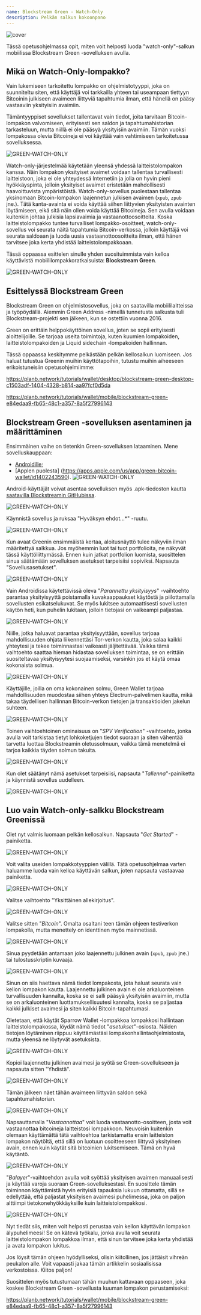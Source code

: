```yaml
---
name: Blockstream Green - Watch-Only
description: Pelkän salkun kokoonpano
---
```

![cover](assets/cover.webp)

Tässä opetusohjelmassa opit, miten voit helposti luoda "watch-only"-salkun mobiilissa Blockstream Green -sovelluksen avulla.

## Mikä on Watch-Only-lompakko?

Vain lukemiseen tarkoitettu lompakko on ohjelmistotyyppi, joka on suunniteltu siten, että käyttäjä voi tarkkailla yhteen tai useampaan tiettyyn Bitcoinin julkiseen avaimeen liittyviä tapahtumia ilman, että hänellä on pääsy vastaaviin yksityisiin avaimiin.

Tämäntyyppiset sovellukset tallentavat vain tiedot, joita tarvitaan Bitcoin-lompakon valvomiseen, erityisesti sen saldon ja tapahtumahistorian tarkasteluun, mutta niillä ei ole pääsyä yksityisiin avaimiin. Tämän vuoksi lompakossa olevia Bitcoineja ei voi käyttää vain vahtimiseen tarkoitetussa sovelluksessa.

![GREEN-WATCH-ONLY](assets/fr/01.webp)

Watch-only-järjestelmää käytetään yleensä yhdessä laitteistolompakon kanssa. Näin lompakon yksityiset avaimet voidaan tallentaa turvallisesti laitteistoon, joka ei ole yhteydessä Internetiin ja jolla on hyvin pieni hyökkäyspinta, jolloin yksityiset avaimet eristetään mahdollisesti haavoittuvista ympäristöistä. Watch-only-sovellus puolestaan tallentaa yksinomaan Bitcoin-lompakon laajennetun julkisen avaimen (`xpub`, `zpub` jne.). Tätä kanta-avainta ei voida käyttää siihen liittyvien yksityisten avainten löytämiseen, eikä sitä näin ollen voida käyttää Bitcoineja. Sen avulla voidaan kuitenkin johtaa julkisia lapsiavaimia ja vastaanottoosoitteita. Koska laitteistolompakko tuntee turvalliset lompakko-osoitteet, watch-only-sovellus voi seurata näitä tapahtumia Bitcoin-verkossa, jolloin käyttäjä voi seurata saldoaan ja luoda uusia vastaanottoosoitteita ilman, että hänen tarvitsee joka kerta yhdistää laitteistolompakkoaan.

Tässä oppaassa esittelen sinulle yhden suosituimmista vain kelloa käyttävistä mobiililompakkoratkaisuista: **Blockstream Green**.

![GREEN-WATCH-ONLY](assets/fr/02.webp)

## Esittelyssä Blockstream Green

Blockstream Green on ohjelmistosovellus, joka on saatavilla mobiililaitteissa ja työpöydällä. Aiemmin Green Address -nimellä tunnetusta salkusta tuli Blockstream-projekti sen jälkeen, kun se ostettiin vuonna 2016.

Green on erittäin helppokäyttöinen sovellus, joten se sopii erityisesti aloittelijoille. Se tarjoaa useita toimintoja, kuten kuumien lompakoiden, laitteistolompakoiden ja Liquid sidechain -lompakoiden hallinnan.

Tässä oppaassa keskitymme pelkästään pelkän kellosalkun luomiseen. Jos haluat tutustua Greenin muihin käyttötapoihin, tutustu muihin aiheeseen erikoistuneisiin opetusohjelmiimme:

https://planb.network/tutorials/wallet/desktop/blockstream-green-desktop-c1503adf-1404-4328-b814-aa97fcf0d5da

https://planb.network/tutorials/wallet/mobile/blockstream-green-e84edaa9-fb65-48c1-a357-8a5f27996143

## Blockstream Green -sovelluksen asentaminen ja määrittäminen

Ensimmäinen vaihe on tietenkin Green-sovelluksen lataaminen. Mene sovelluskauppaan:

- [Androidille](https://play.google.com/store/apps/details?id=com.greenaddress.greenbits_android_wallet);
- [Applen puolesta] (https://apps.apple.com/us/app/green-bitcoin-wallet/id1402243590).
![GREEN-WATCH-ONLY](assets/fr/03.webp)

Android-käyttäjät voivat asentaa sovelluksen myös .apk-tiedoston kautta [saatavilla Blockstreamin GitHubissa](https://github.com/Blockstream/green_android/releases).

![GREEN-WATCH-ONLY](assets/fr/04.webp)

Käynnistä sovellus ja ruksaa "Hyväksyn ehdot...*" -ruutu.

![GREEN-WATCH-ONLY](assets/fr/05.webp)

Kun avaat Greenin ensimmäistä kertaa, aloitusnäyttö tulee näkyviin ilman määritettyä salkkua. Jos myöhemmin luot tai tuot portfolioita, ne näkyvät tässä käyttöliittymässä. Ennen kuin jatkat portfolion luomista, suosittelen sinua säätämään sovelluksen asetukset tarpeisiisi sopiviksi. Napsauta "Sovellusasetukset".

![GREEN-WATCH-ONLY](assets/fr/06.webp)

Vain Androidissa käytettävissä oleva "*Parannettu yksityisyys*" -vaihtoehto parantaa yksityisyyttä poistamalla kuvakaappaukset käytöstä ja piilottamalla sovellusten esikatselukuvat. Se myös lukitsee automaattisesti sovellusten käytön heti, kun puhelin lukitaan, jolloin tietojasi on vaikeampi paljastaa.

![GREEN-WATCH-ONLY](assets/fr/07.webp)

Niille, jotka haluavat parantaa yksityisyyttään, sovellus tarjoaa mahdollisuuden ohjata liikennettäsi Tor-verkon kautta, joka salaa kaikki yhteytesi ja tekee toiminnastasi vaikeasti jäljitettävää. Vaikka tämä vaihtoehto saattaa hieman hidastaa sovelluksen toimintaa, se on erittäin suositeltavaa yksityisyytesi suojaamiseksi, varsinkin jos et käytä omaa kokonaista solmua.

![GREEN-WATCH-ONLY](assets/fr/08.webp)

Käyttäjille, joilla on oma kokonainen solmu, Green Wallet tarjoaa mahdollisuuden muodostaa siihen yhteys Electrum-palvelimen kautta, mikä takaa täydellisen hallinnan Bitcoin-verkon tietojen ja transaktioiden jakelun suhteen.

![GREEN-WATCH-ONLY](assets/fr/09.webp)

Toinen vaihtoehtoinen ominaisuus on "*SPV Verification*" -vaihtoehto, jonka avulla voit tarkistaa tietyt lohkoketjujen tiedot suoraan ja siten vähentää tarvetta luottaa Blockstreamin oletussolmuun, vaikka tämä menetelmä ei tarjoa kaikkia täyden solmun takuita.

![GREEN-WATCH-ONLY](assets/fr/10.webp)

Kun olet säätänyt nämä asetukset tarpeisiisi, napsauta "*Tallenna*"-painiketta ja käynnistä sovellus uudelleen.

![GREEN-WATCH-ONLY](assets/fr/11.webp)

## Luo vain Watch-only-salkku Blockstream Greenissä

Olet nyt valmis luomaan pelkän kellosalkun. Napsauta "*Get Started*" -painiketta.

![GREEN-WATCH-ONLY](assets/fr/12.webp)

Voit valita useiden lompakkotyyppien välillä. Tätä opetusohjelmaa varten haluamme luoda vain kelloa käyttävän salkun, joten napsauta vastaavaa painiketta.

![GREEN-WATCH-ONLY](assets/fr/13.webp)

Valitse vaihtoehto "Yksittäinen allekirjoitus".

![GREEN-WATCH-ONLY](assets/fr/14.webp)

Valitse sitten "*Bitcoin*". Omalta osaltani teen tämän ohjeen testiverkon lompakolla, mutta menettely on identtinen myös mainnetissä.

![GREEN-WATCH-ONLY](assets/fr/15.webp)

Sinua pyydetään antamaan joko laajennettu julkinen avain (`xpub`, `zpub` jne.) tai tulostusskriptin kuvaaja.

![GREEN-WATCH-ONLY](assets/fr/16.webp)

Sinun on siis haettava nämä tiedot lompakosta, jota haluat seurata vain kellon lompakon kautta. Laajennettu julkinen avain ei ole arkaluonteinen turvallisuuden kannalta, koska se ei salli pääsyä yksityisiin avaimiin, mutta se on arkaluonteinen luottamuksellisuutesi kannalta, koska se paljastaa kaikki julkiset avaimesi ja siten kaikki Bitcoin-tapahtumasi.

Oletetaan, että käytät Sparrow Wallet -lompakkoa lompakkosi hallintaan laitteistolompakossa, löydät nämä tiedot "*asetukset*"-osiosta. Näiden tietojen löytäminen riippuu käyttämästäsi lompakonhallintaohjelmistosta, mutta yleensä ne löytyvät asetuksista.

![GREEN-WATCH-ONLY](assets/fr/17.webp)

Kopioi laajennettu julkinen avaimesi ja syötä se Green-sovellukseen ja napsauta sitten "Yhdistä".

![GREEN-WATCH-ONLY](assets/fr/18.webp)

Tämän jälkeen näet tähän avaimeen liittyvän saldon sekä tapahtumahistorian.

![GREEN-WATCH-ONLY](assets/fr/19.webp)

Napsauttamalla "*Vastaanottaa*" voit luoda vastaanotto-osoitteen, josta voit vastaanottaa bitcoineja laitteistosi lompakkoon. Neuvoisin kuitenkin olemaan käyttämättä tätä vaihtoehtoa tarkistamatta ensin laitteiston lompakon näytöltä, että sillä on luotuun osoitteeseen liittyvä yksityinen avain, ennen kuin käytät sitä bitcoinien lukitsemiseen. Tämä on hyvä käytäntö.

![GREEN-WATCH-ONLY](assets/fr/20.webp)

"*Balayer*"-vaihtoehdon avulla voit syöttää yksityisen avaimen manuaalisesti ja käyttää varoja suoraan Green-sovelluksestasi. En suosittele tämän toiminnon käyttämistä hyvin erityisiä tapauksia lukuun ottamatta, sillä se edellyttää, että paljastat yksityisen avaimesi puhelimessa, joka on paljon alttiimpi tietokonehyökkäyksille kuin laitteistolompakkosi.

![GREEN-WATCH-ONLY](assets/fr/21.webp)

Nyt tiedät siis, miten voit helposti perustaa vain kellon käyttävän lompakon älypuhelimeesi! Se on kätevä työkalu, jonka avulla voit seurata laitteistolompakon lompakkoa ilman, että sinun tarvitsee joka kerta yhdistää ja avata lompakon lukitus.

Jos löysit tämän ohjeen hyödylliseksi, olisin kiitollinen, jos jättäisit vihreän peukalon alle. Voit vapaasti jakaa tämän artikkelin sosiaalisissa verkostoissa. Kiitos paljon!

Suosittelen myös tutustumaan tähän muuhun kattavaan oppaaseen, joka koskee Blockstream Green -sovellusta kuuman lompakon perustamiseksi:

https://planb.network/tutorials/wallet/mobile/blockstream-green-e84edaa9-fb65-48c1-a357-8a5f27996143
